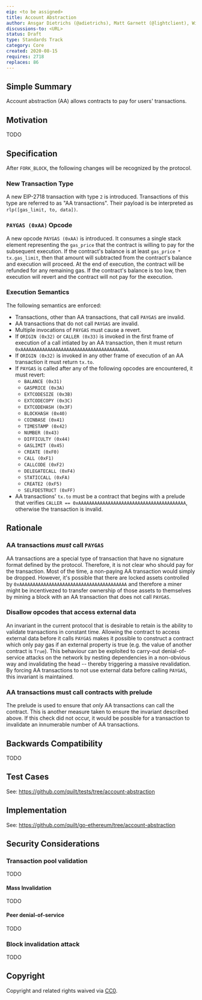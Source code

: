 ```yaml
---
eip: <to be assigned>
title: Account Abstraction
author: Ansgar Dietrichs (@adietrichs), Matt Garnett (@lightclient), Will Villanueva (@villanuevawill), Sam Wilson (@SamWilsn)
discussions-to: <URL>
status: Draft
type: Standards Track
category: Core
created: 2020-08-15
requires: 2718
replaces: 86
---
```


## Simple Summary
Account abstraction (AA) allows contracts to pay for users' transactions.

## Motivation
TODO

## Specification

After `FORK_BLOCK`, the following changes will be recognized by the protocol.

### New Transaction Type
A new EIP-2718 transaction with type `2` is introduced. Transactions of this
type are referred to as "AA transactions". Their payload is be interpreted as
`rlp([gas_limit, to, data])`.

### `PAYGAS (0xAA)` Opcode

A new opcode `PAYGAS (0xAA)` is introduced. It consumes a single stack element
representing the `gas_price` that the contract is willing to pay for the
subsequent execution. If the contract's balance is at least `gas_price *
tx.gas_limit`, then that amount will subtracted from the contract's balance
and execution will proceed. At the end of execution, the contract will be
refunded for any remaining gas. If the contract's balance is too low, then
execution will revert and the contract will not pay for the execution.

### Execution Semantics

The following semantics are enforced:

* Transactions, other than AA transactions, that call `PAYGAS` are invalid.
* AA transactions that do not call `PAYGAS` are invalid.
* Multiple invocations of `PAYGAS` must cause a revert.
* If `ORIGIN (0x32)` or `CALLER (0x33)` is invoked in the first frame of
  execution of a call intiated by an AA transaction, then it must return
  `0xAAAAAAAAAAAAAAAAAAAAAAAAAAAAAAAAAAAAAAAA`.
* If `ORIGIN (0x32)` is invoked in any other frame of execution of an AA
  transaction it must return `tx.to`.
* If `PAYGAS` is called after any of the following opcodes are encountered,
  it must revert:
    * `BALANCE (0x31)`
    * `GASPRICE (0x3A)`
    * `EXTCODESIZE (0x3B)`
    * `EXTCODECOPY (0x3C)`
    * `EXTCODEHASH (0x3F)`
    * `BLOCKHASH (0x40)`
    * `COINBASE (0x41)`
    * `TIMESTAMP (0x42)`
    * `NUMBER (0x43)`
    * `DIFFICULTY (0x44)`
    * `GASLIMIT (0x45)`
    * `CREATE (0xF0)`
    * `CALL (0xF1)`
    * `CALLCODE (0xF2)`
    * `DELEGATECALL (0xF4)`
    * `STATICCALL (0xFA)`
    * `CREATE2 (0xF5)`
    * `SELFDESTRUCT (0xFF)`
* AA transactions' `tx.to` must be a contract that begins with a prelude that
  verifies `CALLER == 0xAAAAAAAAAAAAAAAAAAAAAAAAAAAAAAAAAAAAAAAA`, otherwise
  the transaction is invalid.

## Rationale

### AA transactions *must* call `PAYGAS`

AA transactions are a special type of transaction that have no signature format
defined by the protocol. Therefore, it is not clear who should pay for the
transaction. Most of the time, a non-paying AA transaction would simply be
dropped. However, it's possible that there are locked assets controlled by
`0xAAAAAAAAAAAAAAAAAAAAAAAAAAAAAAAAAAAAAAAA` and therefore a miner might be
incentivezed to transfer ownership of those assets to themselves by mining a
block with an AA transaction that does not call `PAYGAS`.

### Disallow opcodes that access external data

An invariant in the current protocol that is desirable to retain is the
ability to validate transactions in constant time. Allowing the contract
to access external data before it calls `PAYGAS` makes it possible to construct
a contract which only pay gas if an external property is true (e.g. the value
of another contract is `True`). This behaviour can be exploited to carry-out
denial-of-service attacks on the network by nesting dependencies in a non-obvious
way and invalidating the head -- thereby triggering a massive revalidation. By
forcing AA transactions to not use external data before calling `PAYGAS`, this
invariant is maintained.

### AA transactions must call contracts with prelude

The prelude is used to ensure that *only* AA transactions can call the
contract. This is another measure taken to ensure the invariant described
above. If this check did not occur, it would be possible for a transaction to
invalidate an innumerable number of AA transactions.

## Backwards Compatibility
TODO

## Test Cases
See: https://github.com/quilt/tests/tree/account-abstraction

## Implementation
See: https://github.com/quilt/go-ethereum/tree/account-abstraction

## Security Considerations

### Transaction pool validation
TODO

#### Mass Invalidation
TODO

#### Peer denial-of-service
TODO

### Block invalidation attack
TODO

## Copyright
Copyright and related rights waived via [CC0](https://creativecommons.org/publicdomain/zero/1.0/).

